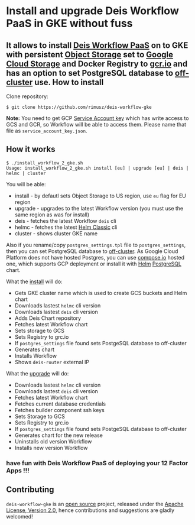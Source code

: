 Install and upgrade Deis Workflow PaaS in GKE without fuss
========================

It allows to install [Deis Workflow PaaS](https://deis.com/workflow/) on to GKE with persistent [Object Storage](https://deis.com/docs/workflow/installing-workflow/configuring-object-storage/) set to [Google Cloud Storage](https://cloud.google.com/storage/) and Docker Registry to [gcr.io](https://cloud.google.com/container-registry/)
and has an option to set PostgreSQL database to [off-cluster](https://deis.com/docs/workflow/installing-workflow/configuring-postgres/#provisioning-off-cluster-postgres) use.
How to install
----------


Clone repository:

```
$ git clone https://github.com/rimusz/deis-workflow-gke
```

**Note:** You need to get GCP [Service Account key](https://cloud.google.com/compute/docs/access/service-accounts) which has write access to GCS and GCR, so Workflow will be able to access them. Please name that file as `service_account_key.json`.


How it works
------------

```
$ ./install_workflow_2_gke.sh
Usage: install_workflow_2_gke.sh install [eu] | upgrade [eu] | deis | helmc | cluster
```

You will be able:

- install - by defautl sets Object Storage to US region, use `eu` flag for EU region
- upgrade - upgrades to the latest Workflow version (you must use the same region as was for install)
- deis - fetches the latest Workflow `deis` cli
- helmc - fetches the latest [Helm Classic](https://github.com/helm/helm-classic) cli
- cluster - shows cluster GKE name

Also if you rename/copy `postgres_settings.tpl` file to `postgres_settings`, then you can set PostgreSQL database to [off-cluster](https://deis.com/docs/workflow/installing-workflow/configuring-postgres/#provisioning-off-cluster-postgres).
As Google Cloud Platform does not have hosted Postgres, you can use [compose.io](https://www.compose.com/postgresql) hosted one, which supports GCP deployment or install it with [Helm](http://helm.sh) [PostgreSQL](https://github.com/bitnami/charts/tree/master/postgresql) chart.

What the [install](https://deis.com/docs/workflow/installing-workflow/) will do:

- Gets GKE cluster name which is used to create GCS buckets and Helm chart
- Downloads lastest `helmc` cli version
- Downloads lastest `deis` cli version
- Adds Deis Chart repository
- Fetches latest Workflow chart
- Sets storage to GCS
- Sets Registry to grc.io
- If `postgres_settings` file found sets PostgeSQL database to off-cluster 
- Generates chart
- Installs Workflow
- Shows `deis-router` external IP

What the [upgrade](https://deis.com/docs/workflow/managing-workflow/upgrading-workflow/) will do:

- Downloads lastest `helmc` cli version
- Downloads lastest `deis` cli version
- Fetches latest Workflow chart
- Fetches current database credentials
- Fetches builder component ssh keys
- Sets Storage to GCS
- Sets Registry to grc.io
- If `postgres_settings` file found sets PostgeSQL database to off-cluster 
- Generates chart for the new release
- Uninstalls old version Workflow
- Installs new version Workflow

### have fun with Deis Workflow PaaS of deploying your 12 Factor Apps !!!

## Contributing

`deis-workflow-gke` is an [open source](http://opensource.org/osd) project, released under
the [Apache License, Version 2.0](http://opensource.org/licenses/Apache-2.0),
hence contributions and suggestions are gladly welcomed!
